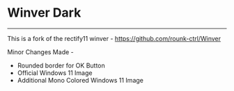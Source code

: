 # Winver Dark

---
This is a fork of the rectify11 winver - https://github.com/rounk-ctrl/Winver

Minor Changes Made - 
- Rounded border for OK Button  
- Official Windows 11 Image 
- Additional Mono Colored Windows 11 Image
